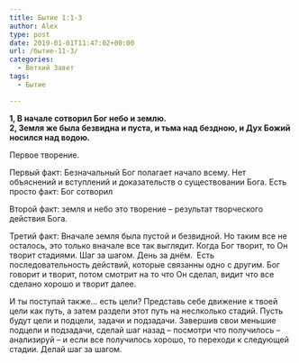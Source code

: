 ```yaml
---
title: Бытие 1:1-3
author: Alex
type: post
date: 2019-01-01T11:47:02+00:00
url: /бытие-11-3/
categories:
  - Ветхий Завет
tags:
  - Бытие

---
```

**1, В начале сотворил Бог небо и землю.  
2, Земля же была безвидна и пуста, и тьма над бездною, и Дух Божий носился над водою.**

Первое творение.

Первый факт: Безначальный Бог полагает начало всему. Нет объяснений и вступлений и доказательств о существовании Бога. Есть просто факт: Бог сотворил 

Второй факт: земля и небо это творение &#8211; результат творческого действия Бога.  

Третий факт: Вначале земля была пустой и безвидной. Но таким все не осталось, это только вначале все так выглядит. Когда Бог творит, то Он творит стадиями. Шаг за шагом. День за днём.  Есть последовательность действий, которые связанны одно с другим. Бог говорит и творит, потом смотрит на то что Он сделал, видит что все сделано хорошо и творит далее. 

И ты поступай также&#8230; есть цели? Представь себе движение к твоей цели как путь, а затем раздели этот путь на неслколько стадий. Пусть будут цели и подцели, задачи и подзадачи. Завершив свои меньшие подцели и подзадачи, сделай шаг назад &#8211; посмотри что получилось &#8211; анализируй &#8211; и если все получилось хорошо, то переходи к следующей стадии. Делай шаг за шагом.